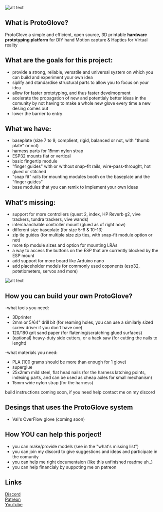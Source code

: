 ![alt text](https://github.com/Valsvirtuals/ProtoGlove/blob/main/media/main.png?raw=true)

## What is ProtoGlove?

ProtoGlove a simple and efficient, open source, 3D printable **hardware prototyping platform** for DIY hand Motion capture & Haptics for Virtual reality


## What are the goals for this project:
 
- provide a strong, reliable, versatile and universal system on which you can build and experiment your own idea  
- siplify and standardise structural parts to allow you to focus on your idea  
- allow for faster prototyping, and thus faster develmopment  
- acelerate the propagation of new and potentialy better ideas in the comunity by not having to make a whole new glove every time a new desing comes out  
- lower the barrier to entry  


## What we have:

- baseplate (size 7 to 9, complient, rigid, balanced or not, with "thumb plate" or not)  
- harness parts for 15mm nylon strap  
- ESP32 mounts flat or vertical  
- basic fingertip module  
- "finger guides" with or without snap-fit rails, wire-pass-throught, hot glued or stitched  
- "snap fit" rails for mounting modules booth on the baseplate and the "finger guides"  
- base modules that you can remix to implement your own ideas  


## What's missing:

- support for more controllers (quest 2, index, HP Reverb g2, vive trackers, tundra trackers, vive wands)  
- interchanchable controller mount (glued as of right now)  
- different size baseplate (for size 5-6 & 10-13)  
- zip tie guides (for multiple size zip ties, with snap-fit module option or not)  
- more tip module sizes and option for mounting LRAs  
- a way to access the buttons on the ESP that are currently blocked by the ESP mount  
- add support for more board like Arduino nano
- add placeholder models for commonly used coponents (esp32, potetiometers, servos and more)

![alt text](https://github.com/Valsvirtuals/ProtoGlove/blob/main/media/parts.png?raw=true)

## How you can build your own ProtoGlove?

-what tools you need:  
  - 3Dprinter  
  - 2mm or 5/64" drill bit (for reaming holes, you can use a similarly sized screw driver if you don't have one)  
  - 120/180 grit sand paper (for flatening/scratching glued surfaces)
  - (optional) heavy-duty side cutters, or a hack saw (for cutting the nails to lenght)

-what materials you need:  
  - PLA (100 grams should be more than enough for 1 glove)  
  - superglue  
  - 25x2mm mild steel, flat head nails (for the harness latching points, indexing parts, and can be used as cheap axles for small mechanism)  
  - 15mm wide nylon strap (for the harness)

build instructions coming soon, if you need help contact me on my discord

## Desings that uses the ProtoGlove system
- Val's OverFlow glove (coming soon)

## How YOU can help this porject!

- you can make/provide models (see in the "what's missing list")  
- you can join my discord to give suggestions and ideas and participate in the comunity  
- you can help me right documentaion (like this unfinished readme uh..)
- you can help financialy by suppoting me on patreon  


## Links

[Discord](https://discord.gg/g6XpeCnUfG)  
[Patreon](https://www.patreon.com/valsvirtuals)  
[YouTube](https://www.youtube.com/c/WalooW)
